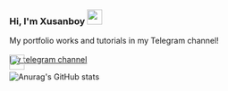 ### Hi, I'm Xusanboy <img src="https://media.giphy.com/media/hvRJCLFzcasrR4ia7z/giphy.gif" width="27px">
My portfolio works and tutorials in my Telegram channel!
<br/><br/>
<a href="https://t.me/Tursunov_portfolios">
  <img src="https://upload.wikimedia.org/wikipedia/commons/thumb/8/83/Telegram_2019_Logo.svg/640px-Telegram_2019_Logo.svg.png" style="position:absolute;" width="27px">
  My telegram channel
</a>

![Anurag's GitHub stats](https://github-readme-stats.vercel.app/api?username=coderxusanboy&show_icons=true&theme=radical)

